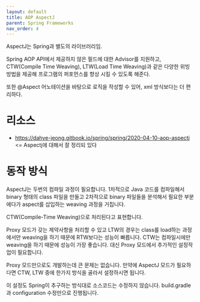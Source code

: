 ```yaml
---
layout: default
title: AOP AspectJ
parent: Spring Frameworks
nav_order: 4
---
```


AspectJ는 Spring과 별도의 라이브러리임.

Spring AOP API에서 제공하지 않은 필드에 대한 Advisor를 지원하고, CTW(Compile Time Weaving), LTW(Load Time Weaving)과 같은 다양한 위빙 방법을 제공해 프로그램의 퍼포먼스를 향상 시킬 수 있도록 해준다.

또한 @Aspect 어노테이션을 바탕으로 로직을 작성할 수 있어, xml 방식보다는 더 편리하다.

# 리소스
* https://dahye-jeong.gitbook.io/spring/spring/2020-04-10-aop-aspectj  <= Aspectj에 대해서 잘 정리되 있다

# 동작 방식
AspectJ는 두번의 컴파일 과정이 필요합니다.
1차적으로 Java 코드를 컴파일해서 binary 형태의 class 파일을 만들고
2차적으로 binary 파일들을 분석해서 필요한 부분에다가 aspect를 삽입하는 weaving 과정을 거칩니다.

CTW(Compile-Time Weaving)으로 처리된다고 표현합니다.


 Proxy 모드가 갖는 제약사항을 처리할 수 있고
LTW의 경우는 class를 load하는 과정에서만 weaving을 하기 때문에 RTW보다는 성능이 빠릅니다.
CTW는 컴파일시에만 weaving을 하기 때문에 성능이 가장 좋습니다.
대신 Proxy 모드에서 추가적인 설정작업이 필요합니다.

Proxy 모드만으로도 개발하는데 큰 문제는 없습니다.
만약에 AspectJ 모드가 필요하다면 CTW, LTW 중에 한가지 방식을 골라서 설정하시면 됩니다.

이 설정도 Spring이 추구하는 방식대로 소스코드는 수정하지 않습니다.
build.gradle과 configuration 수정만으로 진행됩니다.
